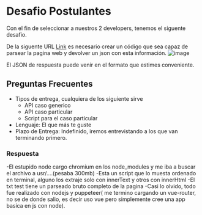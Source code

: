 # Desafio Postulantes

Con el fin de seleccionar a nuestros 2 developers, tenemos el siguente desafio.

De la siguente URL [Link](https://www.sii.cl/servicios_online/1047-nomina_inst_financieras-1714.html) es necesario crear un código que sea capaz de parsear la pagina web y devolver un json con esta información.
![image](https://user-images.githubusercontent.com/3030497/164536276-9eb79d10-4fb0-4943-a15f-2536a8586330.png)

El JSON de respuesta puede venir en el formato que estimes conveniente.

## Preguntas Frecuentes

- Tipos de entrega, cualquiera de los siguiente sirve
  - API caso generico
  - API caso particular
  - Script para el caso particular
- Lenguaje: El que más te guste
- Plazo de Entrega: Indefinido, iremos entrevistando a los que van terminando primero.


### Respuesta
-El estupido node cargo chromium en los node_modules y me iba a buscar el archivo a usr/....(pesaba 300mb)
-Esta un script que lo muesta ordenado en terminal, alguno los extraje solo con innerText y otros con innerHtml
-El txt test tiene un parseado bruto completo de la pagina
-Casi lo olvido, todo fue realizado con nodejs y puppeteer( me termino cargando un vue-router, no se de donde salio, es decir uso vue pero simplemente 
cree una app basica en js con node).

